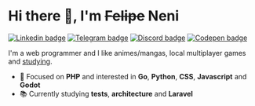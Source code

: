 # Hi there 👋, I'm ~~Felipe~~ Neni

[![Linkedin badge](https://img.shields.io/badge/-LinkedIn-blue?style=flat-square&logo=Linkedin&logoColor=white)](https://www.linkedin.com/in/nenitf/)
[![Telegram badge](https://img.shields.io/badge/-Telegram-1ca0f1?style=flat-square&logo=telegram&logoColor=white)](https://t.me/nenitf/)
[![Discord badge](https://img.shields.io/badge/-Discord-7389D8?style=flat-square&logo=Discord&logoColor=white)](https://discord.com/users/298546270451269642)
[![Codepen badge](https://img.shields.io/badge/-CodePen-000000?style=flat-square&logo=Codepen&logoColor=white)](https://codepen.io/nenitf)

I'm a web programmer and I like animes/mangas, local multiplayer games and [studying](https://gitlab.com/users/nenitf/projects).

- :pushpin: Focused on **PHP** and interested in **Go**, **Python**, **CSS**, **Javascript** and **Godot**
- :books: Currently studying **tests**, **architecture** and **Laravel**
